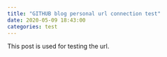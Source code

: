 ```yaml
---
title: "GITHUB blog personal url connection test"
date: 2020-05-09 18:43:00
categories: test
---
```


This post is used for testing the url.
